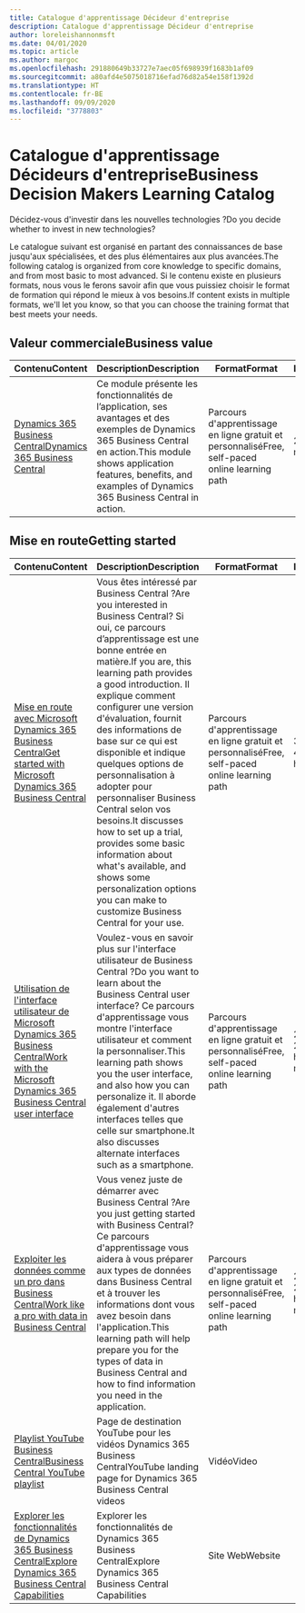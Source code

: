 ```yaml
---
title: Catalogue d'apprentissage Décideur d'entreprise
description: Catalogue d'apprentissage Décideur d'entreprise
author: loreleishannonmsft
ms.date: 04/01/2020
ms.topic: article
ms.author: margoc
ms.openlocfilehash: 291880649b33727e7aec05f698939f1683b1af09
ms.sourcegitcommit: a80afd4e5075018716efad76d82a54e158f1392d
ms.translationtype: HT
ms.contentlocale: fr-BE
ms.lasthandoff: 09/09/2020
ms.locfileid: "3778803"
---
```

# <a name="business-decision-makers-learning-catalog"></a><span data-ttu-id="ee69b-103">Catalogue d'apprentissage Décideurs d'entreprise</span><span class="sxs-lookup"><span data-stu-id="ee69b-103">Business Decision Makers Learning Catalog</span></span>

<span data-ttu-id="ee69b-104">Décidez-vous d'investir dans les nouvelles technologies ?</span><span class="sxs-lookup"><span data-stu-id="ee69b-104">Do you decide whether to invest in new technologies?</span></span>

<span data-ttu-id="ee69b-105">Le catalogue suivant est organisé en partant des connaissances de base jusqu'aux spécialisées, et des plus élémentaires aux plus avancées.</span><span class="sxs-lookup"><span data-stu-id="ee69b-105">The following catalog is organized from core knowledge to specific domains, and from most basic to most advanced.</span></span> <span data-ttu-id="ee69b-106">Si le contenu existe en plusieurs formats, nous vous le ferons savoir afin que vous puissiez choisir le format de formation qui répond le mieux à vos besoins.</span><span class="sxs-lookup"><span data-stu-id="ee69b-106">If content exists in multiple formats, we'll let you know, so that you can choose the training format that best meets your needs.</span></span>  

## <a name="business-value"></a><span data-ttu-id="ee69b-107">Valeur commerciale<a name="busvalue"></a></span><span class="sxs-lookup"><span data-stu-id="ee69b-107">Business value<a name="busvalue"></a></span></span>

| <span data-ttu-id="ee69b-108">Contenu</span><span class="sxs-lookup"><span data-stu-id="ee69b-108">Content</span></span>                                                                 | <span data-ttu-id="ee69b-109">Description</span><span class="sxs-lookup"><span data-stu-id="ee69b-109">Description</span></span>                                                                                                | <span data-ttu-id="ee69b-110">Format</span><span class="sxs-lookup"><span data-stu-id="ee69b-110">Format</span></span>                                | <span data-ttu-id="ee69b-111">Longueur</span><span class="sxs-lookup"><span data-stu-id="ee69b-111">Length</span></span>     |
|----------------------------------------------------------------------------------------------------------------|------------------------------------------------------------------------------------------------------------|---------------------------------------|------------|
| [<span data-ttu-id="ee69b-112">Dynamics 365 Business Central</span><span class="sxs-lookup"><span data-stu-id="ee69b-112">Dynamics 365 Business Central</span></span>](https://docs.microsoft.com/learn/modules/dynamics-365-business-central/) | <span data-ttu-id="ee69b-113">Ce module présente les fonctionnalités de l’application, ses avantages et des exemples de Dynamics 365 Business Central en action.</span><span class="sxs-lookup"><span data-stu-id="ee69b-113">This module shows application features, benefits, and examples of Dynamics 365 Business Central in action.</span></span> | <span data-ttu-id="ee69b-114">Parcours d'apprentissage en ligne gratuit et personnalisé</span><span class="sxs-lookup"><span data-stu-id="ee69b-114">Free, self-paced online learning path</span></span> | <span data-ttu-id="ee69b-115">24 minutes</span><span class="sxs-lookup"><span data-stu-id="ee69b-115">24 minutes</span></span> |

## <a name="getting-started"></a><span data-ttu-id="ee69b-116">Mise en route<a name="get-started"></a></span><span class="sxs-lookup"><span data-stu-id="ee69b-116">Getting started<a name="get-started"></a></span></span>

| <span data-ttu-id="ee69b-117">Contenu</span><span class="sxs-lookup"><span data-stu-id="ee69b-117">Content</span></span>                                                                                                                             | <span data-ttu-id="ee69b-118">Description</span><span class="sxs-lookup"><span data-stu-id="ee69b-118">Description</span></span>                                                                                                                                                                                                                                                                                      | <span data-ttu-id="ee69b-119">Format</span><span class="sxs-lookup"><span data-stu-id="ee69b-119">Format</span></span>                                | <span data-ttu-id="ee69b-120">Longueur</span><span class="sxs-lookup"><span data-stu-id="ee69b-120">Length</span></span>             |
|------------------------------------------------------------------------------------------------------------------------------------------------------------------------------|--------------------------------------------------------------------------------------------------------------------------------------------------------------------------------------------------------------------------------------------------------------------------------------------------|---------------------------------------|--------------------|
| [<span data-ttu-id="ee69b-121">Mise en route avec Microsoft Dynamics 365 Business Central</span><span class="sxs-lookup"><span data-stu-id="ee69b-121">Get started with Microsoft Dynamics 365 Business Central</span></span>](https://docs.microsoft.com/learn/paths/get-started-dynamics-365-business-central/)                          | <span data-ttu-id="ee69b-122">Vous êtes intéressé par Business Central ?</span><span class="sxs-lookup"><span data-stu-id="ee69b-122">Are you interested in Business Central?</span></span> <span data-ttu-id="ee69b-123">Si oui, ce parcours d’apprentissage est une bonne entrée en matière.</span><span class="sxs-lookup"><span data-stu-id="ee69b-123">If you are, this learning path provides a good introduction.</span></span> <span data-ttu-id="ee69b-124">Il explique comment configurer une version d'évaluation, fournit des informations de base sur ce qui est disponible et indique quelques options de personnalisation à adopter pour personnaliser Business Central selon vos besoins.</span><span class="sxs-lookup"><span data-stu-id="ee69b-124">It discusses how to set up a trial, provides some basic information about what's available, and shows some personalization options you can make to customize Business Central for your use.</span></span> | <span data-ttu-id="ee69b-125">Parcours d'apprentissage en ligne gratuit et personnalisé</span><span class="sxs-lookup"><span data-stu-id="ee69b-125">Free, self-paced online learning path</span></span> | <span data-ttu-id="ee69b-126">3 heures 4 minutes</span><span class="sxs-lookup"><span data-stu-id="ee69b-126">3 hours 4 minutes</span></span>  |
| [<span data-ttu-id="ee69b-127">Utilisation de l'interface utilisateur de Microsoft Dynamics 365 Business Central</span><span class="sxs-lookup"><span data-stu-id="ee69b-127">Work with the Microsoft Dynamics 365 Business Central user interface</span></span>](https://docs.microsoft.com/learn/paths/work-with-user-interface-dynamics-365-business-central/) | <span data-ttu-id="ee69b-128">Voulez-vous en savoir plus sur l'interface utilisateur de Business Central ?</span><span class="sxs-lookup"><span data-stu-id="ee69b-128">Do you want to learn about the Business Central user interface?</span></span> <span data-ttu-id="ee69b-129">Ce parcours d'apprentissage vous montre l'interface utilisateur et comment la personnaliser.</span><span class="sxs-lookup"><span data-stu-id="ee69b-129">This learning path shows you the user interface, and also how you can personalize it.</span></span> <span data-ttu-id="ee69b-130">Il aborde également d'autres interfaces telles que celle sur smartphone.</span><span class="sxs-lookup"><span data-stu-id="ee69b-130">It also discusses alternate interfaces such as a smartphone.</span></span>                                                                               | <span data-ttu-id="ee69b-131">Parcours d'apprentissage en ligne gratuit et personnalisé</span><span class="sxs-lookup"><span data-stu-id="ee69b-131">Free, self-paced online learning path</span></span> | <span data-ttu-id="ee69b-132">2 heures 27 minutes</span><span class="sxs-lookup"><span data-stu-id="ee69b-132">2 hours 27 minutes</span></span> |
| [<span data-ttu-id="ee69b-133">Exploiter les données comme un pro dans Business Central</span><span class="sxs-lookup"><span data-stu-id="ee69b-133">Work like a pro with data in Business Central</span></span>](https://docs.microsoft.com/learn/paths/work-pro-data-dynamics-365-business-central)                                    | <span data-ttu-id="ee69b-134">Vous venez juste de démarrer avec Business Central ?</span><span class="sxs-lookup"><span data-stu-id="ee69b-134">Are you just getting started with Business Central?</span></span> <span data-ttu-id="ee69b-135">Ce parcours d'apprentissage vous aidera à vous préparer aux types de données dans Business Central et à trouver les informations dont vous avez besoin dans l'application.</span><span class="sxs-lookup"><span data-stu-id="ee69b-135">This learning path will help prepare you for the types of data in Business Central and how to find information you need in the application.</span></span>                                                                                                  | <span data-ttu-id="ee69b-136">Parcours d'apprentissage en ligne gratuit et personnalisé</span><span class="sxs-lookup"><span data-stu-id="ee69b-136">Free, self-paced online learning path</span></span> | <span data-ttu-id="ee69b-137">2 heures 27 minutes</span><span class="sxs-lookup"><span data-stu-id="ee69b-137">2 hours 27 minutes</span></span> |
| [<span data-ttu-id="ee69b-138">Playlist YouTube Business Central</span><span class="sxs-lookup"><span data-stu-id="ee69b-138">Business Central YouTube playlist</span></span>](https://www.youtube.com/playlist?list=PLcakwueIHoT-wVFPKUtmxlqcG1kJ0oqq4)                                                                | <span data-ttu-id="ee69b-139">Page de destination YouTube pour les vidéos Dynamics 365 Business Central</span><span class="sxs-lookup"><span data-stu-id="ee69b-139">YouTube landing page for Dynamics 365 Business Central videos</span></span>                                                                                                                                                                                                                                    | <span data-ttu-id="ee69b-140">Vidéo</span><span class="sxs-lookup"><span data-stu-id="ee69b-140">Video</span></span>                                 |                    |
| [<span data-ttu-id="ee69b-141">Explorer les fonctionnalités de Dynamics 365 Business Central</span><span class="sxs-lookup"><span data-stu-id="ee69b-141">Explore Dynamics 365 Business Central Capabilities</span></span>](https://dynamics.microsoft.com/business-central/capabilities/)                                                    | <span data-ttu-id="ee69b-142">Explorer les fonctionnalités de Dynamics 365 Business Central</span><span class="sxs-lookup"><span data-stu-id="ee69b-142">Explore Dynamics 365 Business Central Capabilities</span></span>                                                                                                                                                                                                                                               | <span data-ttu-id="ee69b-143">Site Web</span><span class="sxs-lookup"><span data-stu-id="ee69b-143">Website</span></span>                               |                    |
